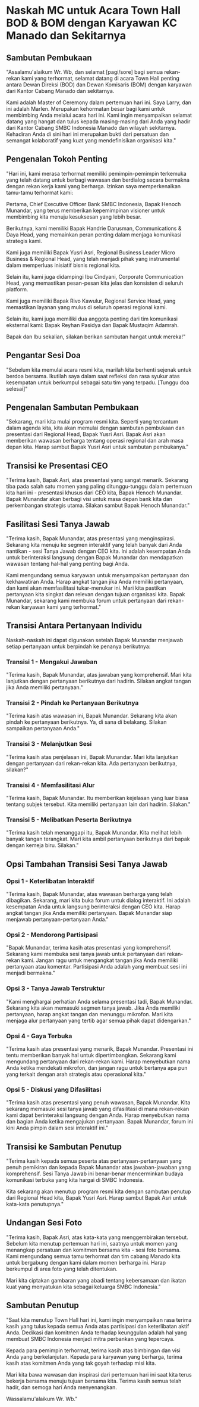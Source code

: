 # Naskah MC untuk Acara Town Hall BOD & BOM dengan Karyawan KC Manado dan Sekitarnya

## Sambutan Pembukaan

"Assalamu'alaikum Wr. Wb, dan selamat [pagi/sore] bagi semua rekan-rekan kami yang terhormat, selamat datang di acara Town Hall penting antara Dewan Direksi (BOD) dan Dewan Komisaris (BOM) dengan karyawan dari Kantor Cabang Manado dan sekitarnya.

Kami adalah Master of Ceremony dalam pertemuan hari ini. Saya Larry, dan ini adalah Marlen. Merupakan kehormatan besar bagi kami untuk membimbing Anda melalui acara hari ini. Kami ingin menyampaikan selamat datang yang hangat dan tulus kepada masing-masing dari Anda yang hadir dari Kantor Cabang SMBC Indonesia Manado dan wilayah sekitarnya. Kehadiran Anda di sini hari ini merupakan bukti dari persatuan dan semangat kolaboratif yang kuat yang mendefinisikan organisasi kita."

## Pengenalan Tokoh Penting

"Hari ini, kami merasa terhormat memiliki pemimpin-pemimpin terkemuka yang telah datang untuk berbagi wawasan dan berdialog secara bermakna dengan rekan kerja kami yang berharga. Izinkan saya memperkenalkan tamu-tamu terhormat kami:

Pertama, Chief Executive Officer Bank SMBC Indonesia, Bapak Henoch Munandar, yang terus memberikan kepemimpinan visioner untuk membimbing kita menuju kesuksesan yang lebih besar.

Berikutnya, kami memiliki Bapak Handrie Darusman, Communications & Daya Head, yang memainkan peran penting dalam menjaga komunikasi strategis kami.

Kami juga memiliki Bapak Yusri Asri, Regional Business Leader Micro Business & Regional Head, yang telah menjadi pihak yang instrumental dalam memperluas inisiatif bisnis regional kita.

Selain itu, kami juga didampingi Ibu Cindyani, Corporate Communication Head, yang memastikan pesan-pesan kita jelas dan konsisten di seluruh platform.

Kami juga memiliki Bapak Rivo Kawulur, Regional Service Head, yang memastikan layanan yang mulus di seluruh operasi regional kami.

Selain itu, kami juga memiliki dua anggota penting dari tim komunikasi eksternal kami: Bapak Reyhan Pasidya dan Bapak Mustaqim Adamrah.

Bapak dan Ibu sekalian, silakan berikan sambutan hangat untuk mereka!"

## Pengantar Sesi Doa

"Sebelum kita memulai acara resmi kita, marilah kita berhenti sejenak untuk berdoa bersama. Ikutilah saya dalam saat refleksi dan rasa syukur atas kesempatan untuk berkumpul sebagai satu tim yang terpadu. [Tunggu doa selesai]"

## Pengenalan Sambutan Pembukaan

"Sekarang, mari kita mulai program resmi kita. Seperti yang tercantum dalam agenda kita, kita akan memulai dengan sambutan pembukaan dan presentasi dari Regional Head, Bapak Yusri Asri. Bapak Asri akan memberikan wawasan berharga tentang operasi regional dan arah masa depan kita. Harap sambut Bapak Yusri Asri untuk sambutan pembukanya."

## Transisi ke Presentasi CEO

"Terima kasih, Bapak Asri, atas presentasi yang sangat menarik. Sekarang tiba pada salah satu momen yang paling ditunggu-tunggu dalam pertemuan kita hari ini - presentasi khusus dari CEO kita, Bapak Henoch Munandar. Bapak Munandar akan berbagi visi untuk masa depan bank kita dan perkembangan strategis utama. Silakan sambut Bapak Henoch Munandar."

## Fasilitasi Sesi Tanya Jawab

"Terima kasih, Bapak Munandar, atas presentasi yang menginspirasi. Sekarang kita menuju ke segmen interaktif yang telah banyak dari Anda nantikan - sesi Tanya Jawab dengan CEO kita. Ini adalah kesempatan Anda untuk berinteraksi langsung dengan Bapak Munandar dan mendapatkan wawasan tentang hal-hal yang penting bagi Anda.

Kami mengundang semua karyawan untuk menyampaikan pertanyaan dan kekhawatiran Anda. Harap angkat tangan jika Anda memiliki pertanyaan, dan kami akan memfasilitasi tukar-menukar ini. Mari kita pastikan pertanyaan kita singkat dan relevan dengan tujuan organisasi kita. Bapak Munandar, sekarang kami membuka forum untuk pertanyaan dari rekan-rekan karyawan kami yang terhormat."

## Transisi Antara Pertanyaan Individu

Naskah-naskah ini dapat digunakan setelah Bapak Munandar menjawab setiap pertanyaan untuk berpindah ke penanya berikutnya:

### Transisi 1 - Mengakui Jawaban
"Terima kasih, Bapak Munandar, atas jawaban yang komprehensif. Mari kita lanjutkan dengan pertanyaan berikutnya dari hadirin. Silakan angkat tangan jika Anda memiliki pertanyaan."

### Transisi 2 - Pindah ke Pertanyaan Berikutnya
"Terima kasih atas wawasan ini, Bapak Munandar. Sekarang kita akan pindah ke pertanyaan berikutnya. Ya, di sana di belakang. Silakan sampaikan pertanyaan Anda."

### Transisi 3 - Melanjutkan Sesi
"Terima kasih atas penjelasan ini, Bapak Munandar. Mari kita lanjutkan dengan pertanyaan dari rekan-rekan kita. Ada pertanyaan berikutnya, silakan?"

### Transisi 4 - Memfasilitasi Alur
"Terima kasih, Bapak Munandar. Itu memberikan kejelasan yang luar biasa tentang subjek tersebut. Kita memiliki pertanyaan lain dari hadirin. Silakan."

### Transisi 5 - Melibatkan Peserta Berikutnya
"Terima kasih telah menanggapi itu, Bapak Munandar. Kita melihat lebih banyak tangan terangkat. Mari kita ambil pertanyaan berikutnya dari bapak dengan kemeja biru. Silakan."

## Opsi Tambahan Transisi Sesi Tanya Jawab

### Opsi 1 - Keterlibatan Interaktif
"Terima kasih, Bapak Munandar, atas wawasan berharga yang telah dibagikan. Sekarang, mari kita buka forum untuk dialog interaktif. Ini adalah kesempatan Anda untuk langsung berinteraksi dengan CEO kita. Harap angkat tangan jika Anda memiliki pertanyaan. Bapak Munandar siap menjawab pertanyaan-pertanyaan Anda."

### Opsi 2 - Mendorong Partisipasi
"Bapak Munandar, terima kasih atas presentasi yang komprehensif. Sekarang kami membuka sesi tanya jawab untuk pertanyaan dari rekan-rekan kami. Jangan ragu untuk mengangkat tangan jika Anda memiliki pertanyaan atau komentar. Partisipasi Anda adalah yang membuat sesi ini menjadi bermakna."

### Opsi 3 - Tanya Jawab Terstruktur
"Kami menghargai perhatian Anda selama presentasi tadi, Bapak Munandar. Sekarang kita akan memasuki segmen tanya jawab. Jika Anda memiliki pertanyaan, harap angkat tangan dan menunggu mikrofon. Mari kita menjaga alur pertanyaan yang tertib agar semua pihak dapat didengarkan."

### Opsi 4 - Gaya Terbuka
"Terima kasih atas presentasi yang menarik, Bapak Munandar. Presentasi ini tentu memberikan banyak hal untuk dipertimbangkan. Sekarang kami mengundang pertanyaan dari rekan-rekan kami. Harap menyebutkan nama Anda ketika mendekati mikrofon, dan jangan ragu untuk bertanya apa pun yang terkait dengan arah strategis atau operasional kita."

### Opsi 5 - Diskusi yang Difasilitasi
"Terima kasih atas presentasi yang penuh wawasan, Bapak Munandar. Kita sekarang memasuki sesi tanya jawab yang difasilitasi di mana rekan-rekan kami dapat berinteraksi langsung dengan Anda. Harap menyebutkan nama dan bagian Anda ketika mengajukan pertanyaan. Bapak Munandar, forum ini kini Anda pimpin dalam sesi interaktif ini."

## Transisi ke Sambutan Penutup

"Terima kasih kepada semua peserta atas pertanyaan-pertanyaan yang penuh pemikiran dan kepada Bapak Munandar atas jawaban-jawaban yang komprehensif. Sesi Tanya Jawab ini benar-benar mencerminkan budaya komunikasi terbuka yang kita hargai di SMBC Indonesia.

Kita sekarang akan menutup program resmi kita dengan sambutan penutup dari Regional Head kita, Bapak Yusri Asri. Harap sambut Bapak Asri untuk kata-kata penutupnya."

## Undangan Sesi Foto

"Terima kasih, Bapak Asri, atas kata-kata yang menggembirakan tersebut. Sebelum kita menutup pertemuan hari ini, saatnya untuk momen yang menangkap persatuan dan komitmen bersama kita - sesi foto bersama. Kami mengundang semua tamu terhormat dan tim cabang Manado kita untuk bergabung dengan kami dalam momen berharga ini. Harap berkumpul di area foto yang telah ditentukan.

Mari kita ciptakan gambaran yang abadi tentang kebersamaan dan ikatan kuat yang menyatukan kita sebagai keluarga SMBC Indonesia."

## Sambutan Penutup

"Saat kita menutup Town Hall hari ini, kami ingin menyampaikan rasa terima kasih yang tulus kepada semua Anda atas partisipasi dan keterlibatan aktif Anda. Dedikasi dan komitmen Anda terhadap keunggulan adalah hal yang membuat SMBC Indonesia menjadi mitra perbankan yang tepercaya.

Kepada para pemimpin terhormat, terima kasih atas bimbingan dan visi Anda yang berkelanjutan. Kepada para karyawan yang berharga, terima kasih atas komitmen Anda yang tak goyah terhadap misi kita.

Mari kita bawa wawasan dan inspirasi dari pertemuan hari ini saat kita terus bekerja bersama menuju tujuan bersama kita. Terima kasih semua telah hadir, dan semoga hari Anda menyenangkan.

Wassalamu'alaikum Wr. Wb."